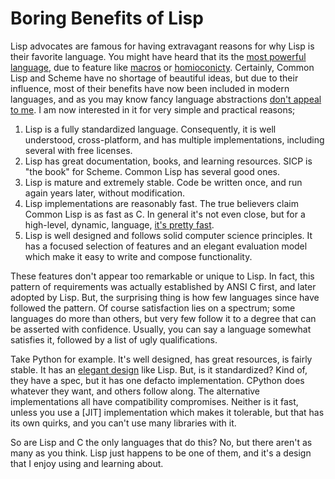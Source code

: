 Boring Benefits of Lisp
=======================

Lisp advocates are famous for having extravagant reasons for why Lisp is their favorite language.
You might have heard that its the [most powerful language][0],
due to feature like [macros][1] or [homioconicty][2].
Certainly, Common Lisp and Scheme have no shortage of beautiful ideas,
but due to their influence, most of their benefits have now been included
in modern languages, and as you may know fancy language abstractions [don't
appeal to me][5].
I am now interested in it for very simple and practical reasons;

1. Lisp is a fully standardized language. Consequently, it is well understood, cross-platform, and has multiple implementations, including several with free licenses.
2. Lisp has great documentation, books, and learning resources. SICP is "the book" for Scheme. Common Lisp has several good ones.
3. Lisp is mature and extremely stable. Code be written once, and run again years later, without modification.
4. Lisp implementations are reasonably fast. The true believers claim Common Lisp is as fast as C. In general it's not even close, but for a high-level, dynamic, language, [it's pretty fast][4].
5. Lisp is well designed and follows solid computer science principles.
  It has a focused selection of features and an elegant evaluation model which make it easy to 
  write and compose functionality.
  
These features don't appear too remarkable or unique to Lisp.
In fact, this pattern of requirements was actually established by ANSI C first, and later adopted by Lisp.
But, the surprising thing is how few languages since have followed the pattern.
Of course satisfaction lies on a spectrum; some languages do more than others,
but very few follow it to a degree that can be asserted with confidence.
Usually, you can say a language somewhat satisfies it, followed by a list of ugly qualifications.

Take Python for example. It's well designed, has great resources, is fairly stable.
It has an [elegant design][3] like Lisp.
But, is it standardized? Kind of, they have a spec, but it has one defacto implementation.
CPython does whatever they want, and others follow along.
The alternative implementations all have compatibility compromises.
Neither is it fast, unless you use a [JIT] implementation which makes it tolerable,
but that has its own quirks, and you can't use many libraries with it.

So are Lisp and C the only languages that do this? No, but there aren't as many as you think.
Lisp just happens to be one of them, and it's a design that I enjoy using and learning about.


[0]: http://www.paulgraham.com/avg.html
[1]: http://www.paulgraham.com/onlisp.html
[2]: https://en.wikipedia.org/wiki/Homoiconicity
[3]: https://norvig.com/python-lisp.html
[4]: https://benchmarksgame-team.pages.debian.net/benchmarksgame/fastest/lisp.html
[5]: https://justinmeiners.github.io/think-in-math/
[6]: https://www.pypy.org
